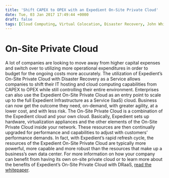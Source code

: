```yaml
---
title: 'Shift CAPEX to OPEX with an Expedient On-Site Private Cloud'
date: Tue, 03 Jan 2017 17:49:44 +0000
draft: false
tags: [Cloud Computing, Virtual Colocation, Disaster Recovery, John White, Virtualization, business outcomes]
---
```


On-Site Private Cloud
=====================

A lot of companies are looking to move away from higher capital expenses and switch over to utilizing more operational expenditures in order to budget for the ongoing costs more accurately. The utilization of Expedient’s On-Site Private Cloud with Disaster Recovery as a Service allows companies to shift their IT hosting and cloud computing capabilities from CAPEX to OPEX while still controlling their entire environment. Enterprises can also use the Expedient On-Site Private Cloud as an entry point to scale up to the full Expedient Infrastructure as a Service (IaaS) cloud. Business can now get the outcome they need, on-demand, with greater agility, at a lower cost, and with less risk. The On-Site Private Cloud is a combination of the Expedient cloud and your own cloud. Basically, Expedient sets up hardware, virtualization appliances and the other elements of the On-Site Private Cloud inside your network. These resources are then continually upgraded for performance and capabilities to adjust with customers’ performance demands. In fact, with Expedient’s rapid refresh cycle, the resources of the Expedient On-Site Private Cloud are typically more powerful, more capable and more robust than the resources that make up a business’s own data center. For more information on how your company can benefit from having its own on-site private cloud or to learn more about the benefits of Expedient’s On-Site Private Cloud with DRaaS, [read the whitepaper](http://go.expedient.com/OSPC-DRaaS).